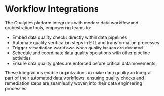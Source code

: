 # Workflow Integrations

The Qualytics platform integrates with modern data workflow and orchestration tools, empowering teams to:

-  Embed data quality checks directly within data pipelines
-  Automate quality verification steps in ETL and transformation processes
-  Trigger remediation workflows when quality issues are detected
-  Schedule and coordinate data quality operations with other pipeline activities
-  Ensure data quality gates are enforced before critical data movements

These integrations enable organizations to make data quality an integral part of their automated data workflows, ensuring quality checks and remediation steps are seamlessly woven into their data engineering processes.
